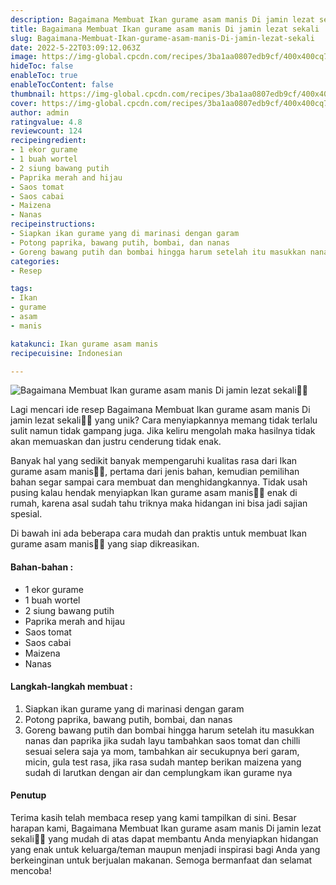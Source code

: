 ```yaml
---
description: Bagaimana Membuat Ikan gurame asam manis Di jamin lezat sekali"
title: Bagaimana Membuat Ikan gurame asam manis Di jamin lezat sekali
slug: Bagaimana-Membuat-Ikan-gurame-asam-manis-Di-jamin-lezat-sekali
date: 2022-5-22T03:09:12.063Z
image: https://img-global.cpcdn.com/recipes/3ba1aa0807edb9cf/400x400cq70/photo.jpg
hideToc: false
enableToc: true
enableTocContent: false
thumbnail: https://img-global.cpcdn.com/recipes/3ba1aa0807edb9cf/400x400cq70/photo.jpg
cover: https://img-global.cpcdn.com/recipes/3ba1aa0807edb9cf/400x400cq70/photo.jpg
author: admin
ratingvalue: 4.8
reviewcount: 124
recipeingredient:
- 1 ekor gurame
- 1 buah wortel
- 2 siung bawang putih
- Paprika merah and hijau
- Saos tomat
- Saos cabai
- Maizena
- Nanas
recipeinstructions:
- Siapkan ikan gurame yang di marinasi dengan garam
- Potong paprika, bawang putih, bombai, dan nanas
- Goreng bawang putih dan bombai hingga harum setelah itu masukkan nanas dan paprika jika sudah layu tambahkan saos tomat dan chilli sesuai selera saja ya mom, tambahkan air secukupnya beri garam, micin, gula test rasa, jika rasa sudah mantep berikan maizena yang sudah di larutkan dengan air dan cemplungkam ikan gurame nya
categories:
- Resep

tags:
- Ikan
- gurame
- asam
- manis

katakunci: Ikan gurame asam manis
recipecuisine: Indonesian

---
```


![Bagaimana Membuat Ikan gurame asam manis Di jamin lezat sekali👩‍🍳](https://img-global.cpcdn.com/recipes/3ba1aa0807edb9cf/400x400cq70/photo.jpg)

Lagi mencari ide resep Bagaimana Membuat Ikan gurame asam manis Di jamin lezat sekali👩‍🍳 yang unik? Cara menyiapkannya memang tidak terlalu sulit namun tidak gampang juga. Jika keliru mengolah maka hasilnya tidak akan memuaskan dan justru cenderung tidak enak.

Banyak hal yang sedikit banyak mempengaruhi kualitas rasa dari Ikan gurame asam manis👩‍🍳, pertama dari jenis bahan, kemudian pemilihan bahan segar sampai cara membuat dan menghidangkannya. Tidak usah pusing kalau hendak menyiapkan Ikan gurame asam manis👩‍🍳 enak di rumah, karena asal sudah tahu triknya maka hidangan ini bisa jadi sajian spesial.

Di bawah ini ada beberapa cara mudah dan praktis untuk membuat Ikan gurame asam manis👩‍🍳 yang siap dikreasikan.

<!--inarticleads1-->

#### Bahan-bahan :

- 1 ekor gurame
- 1 buah wortel
- 2 siung bawang putih
- Paprika merah and hijau
- Saos tomat
- Saos cabai
- Maizena
- Nanas

<!--inarticleads2-->

#### Langkah-langkah membuat :

1. Siapkan ikan gurame yang di marinasi dengan garam
1. Potong paprika, bawang putih, bombai, dan nanas
1. Goreng bawang putih dan bombai hingga harum setelah itu masukkan nanas dan paprika jika sudah layu tambahkan saos tomat dan chilli sesuai selera saja ya mom, tambahkan air secukupnya beri garam, micin, gula test rasa, jika rasa sudah mantep berikan maizena yang sudah di larutkan dengan air dan cemplungkam ikan gurame nya

#### Penutup

Terima kasih telah membaca resep yang kami tampilkan di sini. Besar harapan kami, Bagaimana Membuat Ikan gurame asam manis Di jamin lezat sekali👩‍🍳 yang mudah di atas dapat membantu Anda menyiapkan hidangan yang enak untuk keluarga/teman maupun menjadi inspirasi bagi Anda yang berkeinginan untuk berjualan makanan. Semoga bermanfaat dan selamat mencoba!